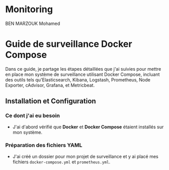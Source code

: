 # Monitoring
BEN MARZOUK Mohamed


# Guide de surveillance Docker Compose

Dans ce guide, je partage les étapes détaillées que j'ai suivies pour mettre en place mon système de surveillance utilisant Docker Compose, incluant des outils tels qu'Elasticsearch, Kibana, Logstash, Prometheus, Node Exporter, cAdvisor, Grafana, et Metricbeat.

## Installation et Configuration

### Ce dont j'ai eu besoin

- J'ai d'abord vérifié que **Docker** et **Docker Compose** étaient installés sur mon système.

### Préparation des fichiers YAML

- J'ai créé un dossier pour mon projet de surveillance et y ai placé mes fichiers `docker-compose.yml` et `prometheus.yml`.
